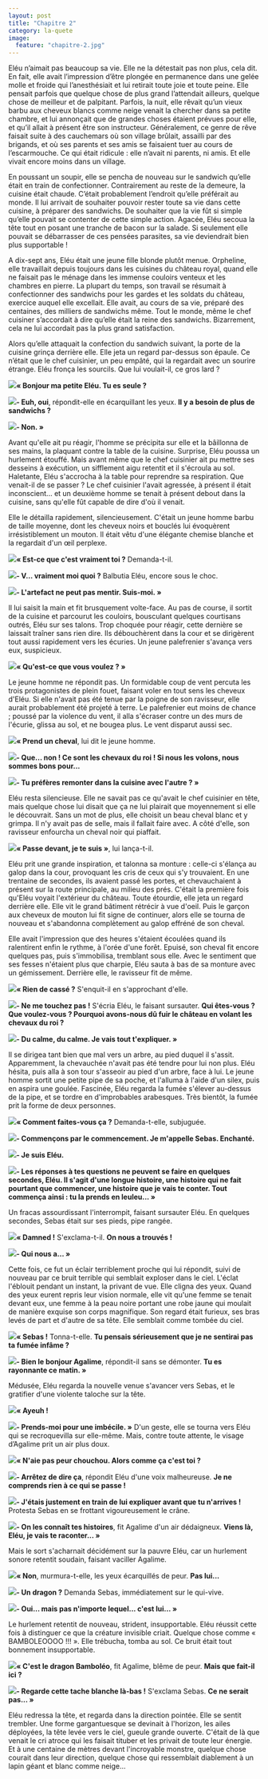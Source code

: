 ```yaml
---
layout: post
title: "Chapitre 2"
category: la-quete
image:
  feature: "chapitre-2.jpg"
---
```


Eléu n’aimait pas beaucoup sa vie. Elle ne la détestait pas non plus, cela dit. En fait, elle avait l’impression d’être plongée en permanence dans une gelée molle et froide qui l’anesthésiait et lui retirait toute joie et toute peine. Elle pensait parfois que quelque chose de plus grand l’attendait ailleurs, quelque chose de meilleur et de palpitant. Parfois, la nuit, elle rêvait qu’un vieux barbu aux cheveux blancs comme neige venait la chercher dans sa petite chambre, et lui annonçait que de grandes choses étaient prévues pour elle, et qu’il allait à présent être son instructeur. Généralement, ce genre de rêve faisait suite à des cauchemars où son village brûlait, assailli par des brigands, et où ses parents et ses amis se faisaient tuer au cours de l’escarmouche. Ce qui était ridicule : elle n’avait ni parents, ni amis. Et elle vivait encore moins dans un village.

En poussant un soupir, elle se pencha de nouveau sur le sandwich qu’elle était en train de confectionner. Contrairement au reste de la demeure, la cuisine était chaude. C’était probablement l’endroit qu’elle préférait au monde. Il lui arrivait de souhaiter pouvoir rester toute sa vie dans cette cuisine, à préparer des sandwichs. De souhaiter que la vie fût si simple qu’elle pouvait se contenter de cette simple action. Agacée, Eléu secoua la tête tout en posant une tranche de bacon sur la salade. Si seulement elle pouvait se débarrasser de ces pensées parasites, sa vie deviendrait bien plus supportable !

A dix-sept ans, Eléu était une jeune fille blonde plutôt menue. Orpheline, elle travaillait depuis toujours dans les cuisines du château royal, quand elle ne faisait pas le ménage dans les immense couloirs venteux et les chambres en pierre. La plupart du temps, son travail se résumait à confectionner des sandwichs pour les gardes et les soldats du château, exercice auquel elle excellait. Elle avait, au cours de sa vie, préparé des centaines, des milliers de sandwichs même. Tout le monde, même le chef cuisiner s’accordait à dire qu’elle était la reine des sandwichs. Bizarrement, cela ne lui accordait pas la plus grand satisfaction.

Alors qu’elle attaquait la confection du sandwich suivant, la porte de la cuisine grinça derrière elle. Elle jeta un regard par-dessus son épaule. Ce n’était que le chef cuisinier, un peu empâté, qui la regardait avec un sourire étrange. Eléu fronça les sourcils. Que lui voulait-il, ce gros lard ?

<img class="portrait" src="/images/Unknown.png">**« Bonjour ma petite Eléu. Tu es seule ?**

<img class="portrait" src="/images/Unknown.png">**\- Euh, oui**, répondit-elle en écarquillant les yeux. **Il y a besoin de plus de sandwichs ?**

<img class="portrait" src="/images/Unknown.png">**\- Non. »**

Avant qu'elle ait pu réagir, l'homme se précipita sur elle et la bâillonna de ses mains, la plaquant contre la table de la cuisine. Surprise, Eléu poussa un hurlement étouffé. Mais avant même que le chef cuisinier ait pu mettre ses desseins à exécution, un sifflement aigu retentit et il s'écroula au sol. Haletante, Eléu s'accrocha à la table pour reprendre sa respiration. Que venait-il de se passer ? Le chef cuisinier l'avait agressée, à présent il était inconscient... et un deuxième homme se tenait à présent debout dans la cuisine, sans qu'elle fût capable de dire d'où il venait.

Elle le détailla rapidement, silencieusement. C'était un jeune homme barbu de taille moyenne, dont les cheveux noirs et bouclés lui évoquèrent irrésistiblement un mouton. Il était vêtu d'une élégante chemise blanche et la regardait d'un œil perplexe.

<img class="portrait" src="/images/Sebas.png">**« Est-ce que c'est vraiment toi ?** Demanda-t-il.

<img class="portrait" src="/images/Unknown.png">**\- V... vraiment moi quoi ?** Balbutia Eléu, encore sous le choc.

<img class="portrait" src="/images/Sebas.png">**\- L'artefact ne peut pas mentir. Suis-moi. »**

Il lui saisit la main et fit brusquement volte-face. Au pas de course, il sortit de la cuisine et parcourut les couloirs, bousculant quelques courtisans outrés, Eléu sur ses talons. Trop choquée pour réagir, cette dernière se laissait traîner sans rien dire. Ils débouchèrent dans la cour et se dirigèrent tout aussi rapidement vers les écuries. Un jeune palefrenier s'avança vers eux, suspicieux.

<img class="portrait" src="/images/Unknown.png">**« Qu'est-ce que vous voulez ? »**

Le jeune homme ne répondit pas. Un formidable coup de vent percuta les trois protagonistes de plein fouet, faisant voler en tout sens les cheveux d'Eléu. Si elle n'avait pas été tenue par la poigne de son ravisseur, elle aurait probablement été projeté à terre. Le palefrenier eut moins de chance ; poussé par la violence du vent, il alla s'écraser contre un des murs de l'écurie, glissa au sol, et ne bougea plus. Le vent disparut aussi sec.

<img class="portrait" src="/images/Sebas.png">**« Prend un cheval**, lui dit le jeune homme.

<img class="portrait" src="/images/Unknown.png">**\- Que... non ! Ce sont les chevaux du roi ! Si nous les volons, nous sommes bons pour...**

<img class="portrait" src="/images/Sebas.png">**- Tu préfères remonter dans la cuisine avec l'autre ? »**

Eléu resta silencieuse. Elle ne savait pas ce qu'avait le chef cuisinier en tête, mais quelque chose lui disait que ça ne lui plairait que moyennement si elle le découvrait. Sans un mot de plus, elle choisit un beau cheval blanc et y grimpa. Il n'y avait pas de selle, mais il fallait faire avec. A côté d'elle, son ravisseur enfourcha un cheval noir qui piaffait.

<img class="portrait" src="/images/Sebas.png">**« Passe devant, je te suis »**, lui lança-t-il.

Eléu prit une grande inspiration, et talonna sa monture : celle-ci s'élança au galop dans la cour, provoquant les cris de ceux qui s'y trouvaient. En une trentaine de secondes, ils avaient passé les portes, et chevauchaient à présent sur la route principale, au milieu des prés. C'était la première fois qu'Eléu voyait l'extérieur du château. Toute étourdie, elle jeta un regard derrière elle. Elle vit le grand bâtiment rétrécir à vue d'oeil. Puis le garçon aux cheveux de mouton lui fit signe de continuer, alors elle se tourna de nouveau et s'abandonna complètement au galop effréné de son cheval.

Elle avait l'impression que des heures s'étaient écoulées quand ils ralentirent enfin le rythme, à l'orée d'une forêt. Epuisé, son cheval fit encore quelques pas, puis s'immobilisa, tremblant sous elle. Avec le sentiment que ses fesses n'étaient plus que charpie, Eléu sauta à bas de sa monture avec un gémissement. Derrière elle, le ravisseur fit de même.

<img class="portrait" src="/images/Sebas.png">**« Rien de cassé ?** S'enquit-il en s'approchant d'elle.

<img class="portrait" src="/images/Unknown.png">**\- Ne me touchez pas !** S'écria Eléu, le faisant sursauter. **Qui êtes-vous ? Que voulez-vous ? Pourquoi avons-nous dû fuir le château en volant les chevaux du roi ?**

<img class="portrait" src="/images/Sebas.png">**\- Du calme, du calme. Je vais tout t'expliquer. »**

Il se dirigea tant bien que mal vers un arbre, au pied duquel il s'assit. Apparemment, la chevauchée n'avait pas été tendre pour lui non plus. Eléu hésita, puis alla à son tour s'asseoir au pied d'un arbre, face à lui. Le jeune homme sortit une petite pipe de sa poche, et l'alluma à l'aide d'un silex, puis en aspira une goulée. Fascinée, Eléu regarda la fumée s'élever au-dessus de la pipe, et se tordre en d'improbables arabesques. Très bientôt, la fumée prit la forme de deux personnes.

<img class="portrait" src="/images/Unknown.png">**« Comment faites-vous ça ?** Demanda-t-elle, subjuguée.

<img class="portrait" src="/images/Sebas.png">**- Commençons par le commencement. Je m'appelle Sebas. Enchanté.**

<img class="portrait" src="/images/Unknown.png">**\- Je suis Eléu.**

<img class="portrait" src="/images/Sebas.png">**\- Les réponses à tes questions ne peuvent se faire en quelques secondes, Eléu. Il s'agit d'une longue histoire, une histoire qui ne fait pourtant que commencer, une histoire que je vais te conter. Tout commença ainsi : tu la prends en leuleu... »**

Un fracas assourdissant l'interrompit, faisant sursauter Eléu. En quelques secondes, Sebas était sur ses pieds, pipe rangée.

<img class="portrait" src="/images/Sebas.png">**« Damned !** S'exclama-t-il. **On nous a trouvés !**

<img class="portrait" src="/images/Unknown.png">**\- Qui nous a... »**

Cette fois, ce fut un éclair terriblement proche qui lui répondit, suivi de nouveau par ce bruit terrible qui semblait exploser dans le ciel. L'éclat l'éblouit pendant un instant, la privant de vue. Elle cligna des yeux. Quand des yeux eurent repris leur vision normale, elle vit qu'une femme se tenait devant eux, une femme à la peau noire portant une robe jaune qui moulait de manière exquise son corps magnifique. Son regard était furieux, ses bras levés de part et d'autre de sa tête. Elle semblait comme tombée du ciel.

<img class="portrait" src="/images/Agalime.png">**« Sebas !** Tonna-t-elle. **Tu pensais sérieusement que je ne sentirai pas ta fumée infâme ?**

<img class="portrait" src="/images/Sebas.png">**\- Bien le bonjour Agalime**, répondit-il sans se démonter. **Tu es rayonnante ce matin. »**

Médusée, Eléu regarda la nouvelle venue s'avancer vers Sebas, et le gratifier d'une violente taloche sur la tête.

<img class="portrait" src="/images/Sebas.png">**« Ayeuh !**

<img class="portrait" src="/images/Agalime.png">**\- Prends-moi pour une imbécile. »** D'un geste, elle se tourna vers Eléu qui se recroquevilla sur elle-même. Mais, contre toute attente, le visage d’Agalime prit un air plus doux.

<img class="portrait" src="/images/Agalime.png">**« N'aie pas peur chouchou. Alors comme ça c'est toi ?**

<img class="portrait" src="/images/Unknown.png">**\- Arrêtez de dire ça**, répondit Eléu d'une voix malheureuse. **Je ne comprends rien à ce qui se passe !**

<img class="portrait" src="/images/Sebas.png">**\- J'étais justement en train de lui expliquer avant que tu n'arrives !** Protesta Sebas en se frottant vigoureusement le crâne.

<img class="portrait" src="/images/Agalime.png">**\- On les connaît tes histoires**, fit Agalime d'un air dédaigneux. **Viens là, Eléu, je vais te raconter... »**

Mais le sort s'acharnait décidément sur la pauvre Eléu, car un hurlement sonore retentit soudain, faisant vaciller Agalime.

<img class="portrait" src="/images/Agalime.png">**« Non**, murmura-t-elle, les yeux écarquillés de peur. **Pas lui...**

<img class="portrait" src="/images/Sebas.png">**\- Un dragon ?** Demanda Sebas, immédiatement sur le qui-vive.

<img class="portrait" src="/images/Agalime.png">**\- Oui... mais pas n'importe lequel... c'est lui... »**

Le hurlement retentit de nouveau, strident, insupportable. Eléu réussit cette fois à distinguer ce que la créature invisible criait. Quelque chose comme « BAMBOLEOOOO !!! ». Elle trébucha, tomba au sol. Ce bruit était tout bonnement insupportable.

<img class="portrait" src="/images/Agalime.png">**« C'est le dragon Bamboléo**, fit Agalime, blême de peur. **Mais que fait-il ici ?**

<img class="portrait" src="/images/Sebas.png">**\- Regarde cette tache blanche là-bas !** S'exclama Sebas. **Ce ne serait pas... »**

Eléu redressa la tête, et regarda dans la direction pointée. Elle se sentit trembler. Une forme gargantuesque se devinait à l'horizon, les ailes déployées, la tête levée vers le ciel, gueule grande ouverte. C'était de là que venait le cri atroce qui les faisait tituber et les privait de toute leur énergie. Et à une centaine de mètres devant l'incroyable monstre, quelque chose courait dans leur direction, quelque chose qui ressemblait diablement à un lapin géant et blanc comme neige...
